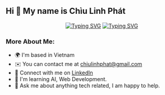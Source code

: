 ## Hi 👋 My name is Chìu Linh Phát

<p align="center">
    <a href="https://git.io/typing-svg"><img src="https://readme-typing-svg.herokuapp.com?font=Fira+Code&size=25&duration=3000&pause=1000&color=33FFFF&center=true&vCenter=true&width=477&lines=Software Engineer" alt="Typing SVG" /></a>
     <a href="https://git.io/typing-svg"><img src="https://readme-typing-svg.herokuapp.com?font=Fira+Code&size=25&duration=3000&pause=1000&color=FFFFFF&center=true&vCenter=true&width=477&lines=Open+To+Work" alt="Typing SVG" /></a>
</p>

### More About Me:

* 🌍 I'm based in Vietnam 
* ✉️ You can contact me at [chiulinhphat@gmail.com](chiulinhphat@gmail.com)
* 💼 Connect with me on [LinkedIn](https://www.linkedin.com/in/phat-chiu-780400216/)
* 🧠 I'm learning AI, Web Development.
* 💬 Ask me about anything tech related, I am happy to help.
